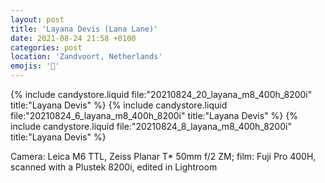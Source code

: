 ```yaml
---
layout: post
title: 'Layana Devis (Lana Lane)'
date: 2021-08-24 21:58 +0100
categories: post
location: 'Zandvoort, Netherlands'
emojis: '🔞'
---
```


{% include candystore.liquid file:"20210824_20_layana_m8_400h_8200i" title:"Layana Devis" %}
{% include candystore.liquid file:"20210824_6_layana_m8_400h_8200i" title:"Layana Devis" %}
{% include candystore.liquid file:"20210824_8_layana_m8_400h_8200i" title:"Layana Devis" %}

Camera: Leica M6 TTL, Zeiss Planar T\* 50mm f/2 ZM; film: Fuji Pro 400H, scanned with a Plustek 8200i, edited in Lightroom
